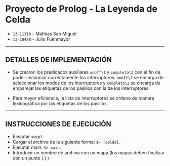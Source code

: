 # Proyecto de Prolog - La Leyenda de Celda

+ `13-11310` - Mathias San Miguel
+ `13-10488` - Julio Fuenmayor

---
             
## DETALLES DE IMPLEMENTACIÓN

- Se crearon los predicados auxiliares `onoff\1` y `completo\2` con el fin de poder instanciar correctamente los interruptores. `onoff\1` se encarga de seleccionar los modos de los interruptores y `completo\2` se encarga de emparejar las etiquetas de los pasillos con la de los interruptores.

- Para mayor eficiencia, la lista de interruptores se ordeno de manera lexicográfica por las etiquetas de los pasillos.

---

## INSTRUCCIONES DE EJECUCIÓN

- Ejecutar `swipl`
- Cargar el archivo de la siguiente forma: 
    `$> [celda].`
- Ejecutar main: 
    `$> main.`
- Introducir un nombre de archivo con un mapa (los mapas deben finalizar con un punto (.) )

